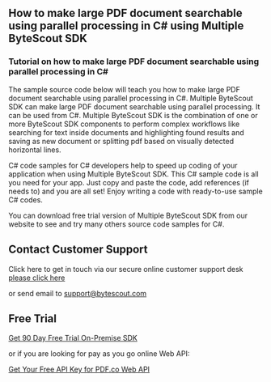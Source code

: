 ## How to make large PDF document searchable using parallel processing in C# using Multiple ByteScout SDK

### Tutorial on how to make large PDF document searchable using parallel processing in C#

The sample source code below will teach you how to make large PDF document searchable using parallel processing in C#. Multiple ByteScout SDK can make large PDF document searchable using parallel processing. It can be used from C#. Multiple ByteScout SDK is the combination of one or more ByteScout SDK components to perform complex workflows like searching for text inside documents and highlighting found results and saving as new document or splitting pdf based on visually detected horizontal lines.

C# code samples for C# developers help to speed up coding of your application when using Multiple ByteScout SDK. This C# sample code is all you need for your app. Just copy and paste the code, add references (if needs to) and you are all set! Enjoy writing a code with ready-to-use sample C# codes.

You can download free trial version of Multiple ByteScout SDK from our website to see and try many others source code samples for C#.

## Contact Customer Support

Click here to get in touch via our secure online customer support desk [please click here](https://bytescout.zendesk.com/hc/en-us/requests/new?subject=Multiple%20ByteScout%20SDK%20Question)

or send email to [support@bytescout.com](mailto:support@bytescout.com?subject=Multiple%20ByteScout%20SDK%20Question) 

## Free Trial

[Get 90 Day Free Trial On-Premise SDK](https://bytescout.com/download/web-installer?utm_source=github-readme)

or if you are looking for pay as you go online Web API:

[Get Your Free API Key for PDF.co Web API](https://pdf.co/documentation/api?utm_source=github-readme)